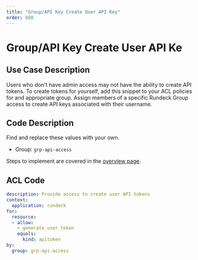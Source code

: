 ```yaml
---
title: "Group/API Key Create User API Key"
order: 600
---
```


# Group/API Key Create User API Ke

## Use Case Description
Users who don't have admin access may not have the ability to create API tokens.  To create tokens for yourself, add this snippet to your ACL policies for and appropriate group.
Assign members of a specific Rundeck Group access to create API keys associated with their username.

## Code Description
Find and replace these values with your own.
- Group: `grp-api-access`

Steps to implement are covered in the [overview page](index.md).

## ACL Code

``` yaml
description: Provide access to create user API tokens
context:
  application: rundeck
for:
  resource:
  - allow:
    - generate_user_token
    equals:
      kind: apitoken
by:
  group: grp-api-access
```
